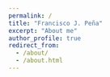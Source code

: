 ```yaml
---
permalink: /
title: "Francisco J. Peña"
excerpt: "About me"
author_profile: true
redirect_from: 
  - /about/
  - /about.html
---
```


